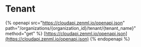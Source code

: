 # Tenant

{% openapi src="https://cloudapi.zenml.io/openapi.json" path="/organizations/{organization_id}/tenant/{tenant_name}" method="get" %}
[https://cloudapi.zenml.io/openapi.json](https://cloudapi.zenml.io/openapi.json)
{% endopenapi %}

